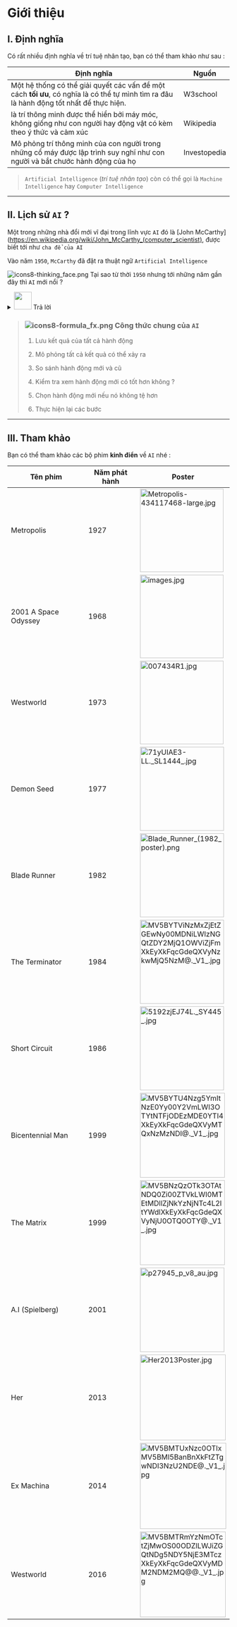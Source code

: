 # Giới thiệu

## I. Định nghĩa

Có rất nhiều định nghĩa về trí tuệ nhân tạo, bạn có thể tham khảo như sau : 

| Định nghĩa                                                                                                                               | Nguồn        |
| ---------------------------------------------------------------------------------------------------------------------------------------- | ------------ |
| Một hệ thống có thể giải quyết các vấn đề một cách **tối ưu**, có nghĩa là có thể tự mình tìm ra đâu là hành động tốt nhất để thực hiện. | W3school     |
| là trí thông minh được thể hiển bởi máy móc, không giống như con người hay động vật có kèm theo ý thức và cảm xúc                        | Wikipedia    |
| Mô phỏng trí thông minh của con người trong những cổ máy được lập trình suy nghĩ như con người và bắt chước hành động của họ             | Investopedia |

>  `Artificial Intelligence` (*trí tuệ nhân tạo*) còn có thể gọi là `Machine Intelligence` hay `Computer Intelligence`

---

## II. Lịch sử `AI` ?

Một trong những nhà đổi mới vĩ đại trong lĩnh vực `AI` đó là [John McCarthy](https://en.wikipedia.org/wiki/John_McCarthy_(computer_scientist), được biết tới như `cha để của AI`

Vào năm `1950`, `McCarthy` đã đặt ra thuật ngữ `Artificial Intelligence`

![icons8-thinking_face.png](https://raw.githubusercontent.com/Zenfection/Image/master/2021/05/29-16-22-49-icons8-thinking_face.png) Tại sao từ thời `1950` nhưng tới những năm gần đây thì `AI` mới nổi ? 

<details>
<summary><img src="https://raw.githubusercontent.com/Zenfection/Image/master/2021/05/29-17-00-55-Microphone.png" width="40"> Trả lời</summary>

- Máy tính thời đó `không đủ mạnh` như bây giờ 

- Dung lượng máy tính `không đủ lớn` như giờ

- `Big Data` chưa xuất hiện thời đó 

- Tốc độ `internet` quá chậm so với bây giờ

</details>

> ### ![icons8-formula_fx.png](https://raw.githubusercontent.com/Zenfection/Image/master/2021/05/29-16-26-25-icons8-formula_fx.png) Công thức chung của `AI`
> 
> 1. Lưu kết quả của tất cả hành động
>
> 2. Mô phỏng tất cả kết quả có thể xảy ra
>
> 3. So sánh hành động mới và cũ 
> 
> 4. Kiểm tra xem hành động mới có tốt hơn không ? 
> 
> 5. Chọn hành động mới nếu nó không tệ hơn
> 
> 6. Thực hiện lại các bước 

---

## III. Tham khảo

Bạn có thể tham khảo các bộ phim **kinh điển** về `AI` nhé : 

| Tên phim             | Năm phát hành | Poster                                                                                                                                                                                                                                                                                                                     |
| -------------------- | ------------- | -------------------------------------------------------------------------------------------------------------------------------------------------------------------------------------------------------------------------------------------------------------------------------------------------------------------------- |
| Metropolis           | 1927          | <img src="https://raw.githubusercontent.com/Zenfection/Image/master/2021/05/29-16-43-55-Metropolis-434117468-large.jpg" title="" alt="Metropolis-434117468-large.jpg" width="189">                                                                                                                                         |
| 2001 A Space Odyssey | 1968          | <img title="" src="https://raw.githubusercontent.com/Zenfection/Image/master/2021/05/29-16-35-14-images.jpg" alt="images.jpg" width="189">                                                                                                                                                                                 |
| Westworld            | 1973          | <img title="" src="https://raw.githubusercontent.com/Zenfection/Image/master/2021/05/29-16-43-13-007434R1.jpg" alt="007434R1.jpg" width="189">                                                                                                                                                                             |
| Demon Seed           | 1977          | <img title="" src="https://raw.githubusercontent.com/Zenfection/Image/master/2021/05/29-16-36-08-71yUIAE3-LL._SL1444_.jpg" alt="71yUIAE3-LL._SL1444_.jpg" width="190">                                                                                                                                                     |
| Blade Runner         | 1982          | <img title="" src="https://raw.githubusercontent.com/Zenfection/Image/master/2021/05/29-16-36-33-Blade_Runner_(1982_poster).png" alt="Blade_Runner_(1982_poster).png" width="190">                                                                                                                                         |
| The Terminator       | 1984          | <img title="" src="https://raw.githubusercontent.com/Zenfection/Image/master/2021/05/29-16-37-34-MV5BYTViNzMxZjEtZGEwNy00MDNiLWIzNGQtZDY2MjQ1OWViZjFmXkEyXkFqcGdeQXVyNzkwMjQ5NzM%40._V1_.jpg" alt="MV5BYTViNzMxZjEtZGEwNy00MDNiLWIzNGQtZDY2MjQ1OWViZjFmXkEyXkFqcGdeQXVyNzkwMjQ5NzM@._V1_.jpg" width="190">                 |
| Short Circuit        | 1986          | <img title="" src="https://raw.githubusercontent.com/Zenfection/Image/master/2021/05/29-16-38-05-5192zjEJ74L._SY445_.jpg" alt="5192zjEJ74L._SY445_.jpg" width="190">                                                                                                                                                       |
| Bicentennial Man     | 1999          | <img title="" src="https://raw.githubusercontent.com/Zenfection/Image/master/2021/05/29-16-38-30-MV5BYTU4Nzg5YmItNzE0Yy00Y2VmLWI3OTYtNTFjODEzMDE0YTI4XkEyXkFqcGdeQXVyMTQxNzMzNDI%40._V1_.jpg" alt="MV5BYTU4Nzg5YmItNzE0Yy00Y2VmLWI3OTYtNTFjODEzMDE0YTI4XkEyXkFqcGdeQXVyMTQxNzMzNDI@._V1_.jpg" width="192">                 |
| The Matrix           | 1999          | <img title="" src="https://raw.githubusercontent.com/Zenfection/Image/master/2021/05/29-16-40-11-MV5BNzQzOTk3OTAtNDQ0Zi00ZTVkLWI0MTEtMDllZjNkYzNjNTc4L2ltYWdlXkEyXkFqcGdeQXVyNjU0OTQ0OTY%40._V1_.jpg" alt="MV5BNzQzOTk3OTAtNDQ0Zi00ZTVkLWI0MTEtMDllZjNkYzNjNTc4L2ltYWdlXkEyXkFqcGdeQXVyNjU0OTQ0OTY@._V1_.jpg" width="192"> |
| A.I (Spielberg)      | 2001          | <img title="" src="https://raw.githubusercontent.com/Zenfection/Image/master/2021/05/29-16-40-09-p27945_p_v8_au.jpg" alt="p27945_p_v8_au.jpg" width="191">                                                                                                                                                                 |
| Her                  | 2013          | <img title="" src="https://raw.githubusercontent.com/Zenfection/Image/master/2021/05/29-16-40-49-Her2013Poster.jpg" alt="Her2013Poster.jpg" width="194">                                                                                                                                                                   |
| Ex Machina           | 2014          | <img title="" src="https://raw.githubusercontent.com/Zenfection/Image/master/2021/05/29-16-41-36-MV5BMTUxNzc0OTIxMV5BMl5BanBnXkFtZTgwNDI3NzU2NDE%40._V1_.jpg" alt="MV5BMTUxNzc0OTIxMV5BMl5BanBnXkFtZTgwNDI3NzU2NDE@._V1_.jpg" width="195">                                                                                 |
| Westworld            | 2016          | <img title="" src="https://raw.githubusercontent.com/Zenfection/Image/master/2021/05/29-16-35-37-MV5BMTRmYzNmOTctZjMwOS00ODZlLWJiZGQtNDg5NDY5NjE3MTczXkEyXkFqcGdeQXVyMDM2NDM2MQ%40%40._V1_.jpg" alt="MV5BMTRmYzNmOTctZjMwOS00ODZlLWJiZGQtNDg5NDY5NjE3MTczXkEyXkFqcGdeQXVyMDM2NDM2MQ@@._V1_.jpg" width="194">               |
